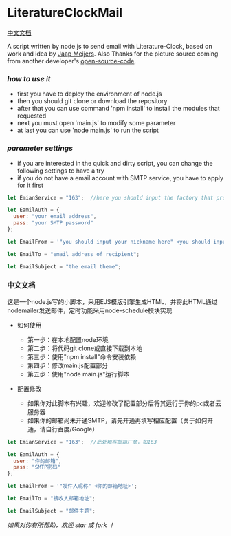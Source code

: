 # LiteratureClockMail
[中文文档](#中文文档)

A script written by node.js to send email with Literature-Clock, based on work and idea by [Jaap Meijers](https://www.instructables.com/id/Literary-Clock-Made-From-E-reader/).
Also Thanks for the picture source coming from another developer's [open-source-code](https://github.com/boramalper/literary-clock).

### *how to use it*
* first you have to deploy the environment of node.js
* then you should git clone or download the repository
* after that you can use command 'npm install' to install the modules that requested
* next you must open 'main.js' to modify some parameter
* at last you can use 'node main.js' to run the script

### *parameter settings*
* if you are interested in the quick and dirty script, you can change the following settings to have a try
* if you do not have a email account with SMTP service, you have to apply for it first
```JavaScript
let EmianService = "163";  //here you should input the factory that provides the email service, such as '163'

let EamilAuth = {
  user: "your email address",
  pass: "your SMTP password"
};

let EmailFrom = '"you should input your nickname here" <you should input your email address here>';

let EmailTo = "email address of recipient";

let EmailSubject = "the email theme";
```
### 中文文档
这是一个node.js写的小脚本，采用EJS模版引擎生成HTML，并将此HTML通过nodemailer发送邮件，定时功能采用node-schedule模块实现

* 如何使用 
    * 第一步：在本地配置node环境
    * 第二步：将代码git clone或直接下载到本地
    * 第三步：使用"npm install"命令安装依赖
    * 第四步：修改main.js配置部分
    * 第五步：使用"node main.js"运行脚本

* 配置修改
    * 如果你对此脚本有兴趣，欢迎修改了配置部分后将其运行于你的pc或者云服务器
    * 如果你的邮箱尚未开通SMTP，请先开通再填写相应配置（关于如何开通，请自行百度/Google）
```JavaScript
let EmianService = "163";  //此处填写邮箱厂商，如163

let EamilAuth = {
  user: "你的邮箱",
  pass: "SMTP密码"
};

let EmailFrom = '"发件人昵称" <你的邮箱地址>';

let EmailTo = "接收人邮箱地址";

let EmailSubject = "邮件主题";
```
*如果对你有所帮助，欢迎 star 或 fork ！*

